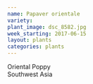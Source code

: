 ```yaml
---
name: Papaver orientale
variety: 
plant_image: dsc_8582.jpg
week_starting: 2017-06-15
layout: plants 
categories: plants 
---
```

Oriental Poppy<br />Southwest Asia